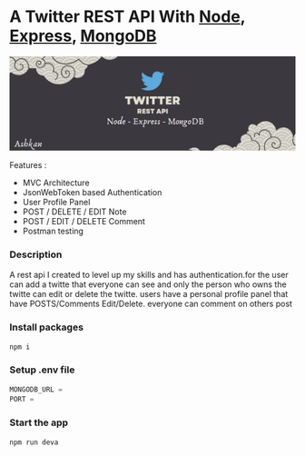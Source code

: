 # A Twitter REST API With [Node](https://nodejs.org/), [Express](https://expressjs.com/), [MongoDB](https://www.mongodb.com/)

<img src="images/twitter.png" max-width="100%"/>

Features :

* MVC Architecture
* JsonWebToken  based Authentication
* User Profile Panel
* POST / DELETE / EDIT Note
* POST / EDIT / DELETE Comment
* Postman testing

### Description

A rest api I created to level up my skills and has authentication.for the user can add a twitte that everyone can see and only the person who owns the twitte can edit or delete the twitte. users have a personal profile panel that have POSTS/Comments Edit/Delete. everyone can comment on others post

### Install packages
```
npm i
```
### Setup .env file
``` javascript
MONGODB_URL = 
PORT = 
```

### Start the app
```
npm run deva
```